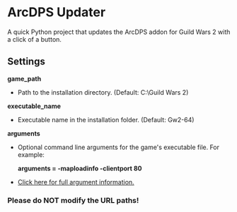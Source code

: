 # ArcDPS Updater
A quick Python project that updates the ArcDPS addon for Guild Wars 2 with a click of a button.

## Settings

**game_path**
  * Path to the installation directory. (Default: C:\Guild Wars 2\)

**executable_name**
  * Executable name in the installation folder. (Default: Gw2-64)

**arguments**
  * Optional command line arguments for the game's executable file. For example:

     **arguments = -maploadinfo -clientport 80**
  * [Click here for full argument information.](https://wiki.guildwars2.com/wiki/Command_line_arguments)
### Please do NOT modify the URL paths!
